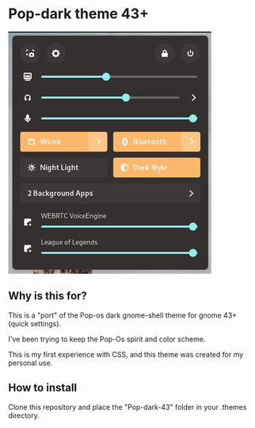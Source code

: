 # Pop-dark theme 43+

[<img src="Images/screenshot-dark.png">](Images/vm_exemple.png)

## Why is this for?

This is a "port" of the Pop-os dark gnome-shell theme for gnome 43+ (quick settings).

I've been trying to keep the Pop-Os spirit and color scheme.

This is my first experience with CSS, and this theme was created for my personal use.

## How to install

Clone this repository and place the "Pop-dark-43" folder in your .themes directory.